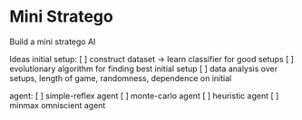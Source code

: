 # Mini Stratego
Build a mini stratego AI

Ideas
initial setup:
[ ] construct dataset -> learn classifier for good setups
[ ] evolutionary algorithm for finding best initial setup
[ ] data analysis over setups, length of game, randomness, dependence on initial

agent:
[ ] simple-reflex agent
[ ] monte-carlo agent
[ ] heuristic agent
[ ] minmax omniscient agent
